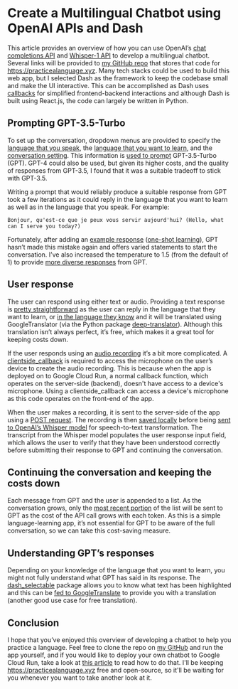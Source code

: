 # Create a Multilingual Chatbot using OpenAI APIs and Dash

This article provides an overview of how you can use OpenAI’s <a href=https://platform.openai.com/docs/guides/gpt/chat-completions-api target="blank">chat completions API</a> and <a href=https://platform.openai.com/docs/guides/speech-to-text/transcriptions target="blank">Whisper-1 API</a> to develop a multilingual chatbot. Several links will be provided to <a href=https://github.com/Currie32/practice-a-language/tree/master target="blank">my GitHub repo</a> that stores that code for <a href=https://practicealanguage.xyz target="blank">https://practicealanguage.xyz</a>. Many tech stacks could be used to build this web app, but I selected Dash as the framework to keep the codebase small and make the UI interactive. This can be accomplished as Dash uses <a href=https://dash.plotly.com/basic-callbacks target="blank">callbacks</a> for simplified frontend-backend interactions and although Dash is built using React.js, the code can largely be written in Python.

## Prompting GPT-3.5-Turbo

To set up the conversation, dropdown menus are provided to specify the <a href=https://github.com/Currie32/practice-a-language/blob/v1.1.1/pages/home.py#L53-L58 target="blank">language that you speak</a>, the <a href=https://github.com/Currie32/practice-a-language/blob/v1.1.1/pages/home.py#L65-L70 target="blank">language that you want to learn</a>, and the <a href=https://github.com/Currie32/practice-a-language/blob/v1.1.1/pages/home.py#L83-L106 target="blank">conversation setting</a>. This information is <a href =https://github.com/Currie32/practice-a-language/blob/v1.1.1/assets/chat_request.py#L123-L127 target="blank">used to prompt</a> GPT-3.5-Turbo (GPT). GPT-4 could also be used, but given its higher costs, and the quality of responses from GPT-3.5, I found that it was a suitable tradeoff to stick with GPT-3.5.

Writing a prompt that would reliably produce a suitable response from GPT took a few iterations as it could reply in the language that you want to learn as well as in the language that you speak. For example:

```
Bonjour, qu'est-ce que je peux vous servir aujourd'hui? (Hello, what can I serve you today?)
```

Fortunately, after adding an <a href=https://github.com/Currie32/practice-a-language/blob/v1.1.1/assets/chat_request.py#L127 target="blank">example response</a> (<a href=https://lilianweng.github.io/posts/2023-03-15-prompt-engineering/#few-shot target="blank">one-shot learning</a>), GPT hasn’t made this mistake again and offers varied statements to start the conversation. I’ve also increased the temperature to 1.5 (from the default of 1) to provide <a href=https://community.openai.com/t/cheat-sheet-mastering-temperature-and-top-p-in-chatgpt-api-a-few-tips-and-tricks-on-controlling-the-creativity-deterministic-output-of-prompt-responses/172683 target="blank">more diverse responses</a> from GPT.

## User response

The user can respond using either text or audio. Providing a text response is <a href=https://github.com/Currie32/practice-a-language/blob/v1.1.1/pages/home.py#L335 target="blank">pretty straightforward</a> as the user can reply in the language that they want to learn, or <a href=https://github.com/Currie32/practice-a-language/blob/v1.1.1/pages/home.py#L370 target="blank">in the language they know</a> and it will be translated using GoogleTranslator (via the Python package <a href=https://deep-translator.readthedocs.io/en/latest/usage.html#google-translate target="blank">deep-translator</a>). Although this translation isn’t always perfect, it’s free, which makes it a great tool for keeping costs down.

If the user responds using an <a href=https://github.com/Currie32/practice-a-language/blob/v1.1.1/pages/home.py#L520-L545 target="blank">audio recording</a> it’s a bit more complicated. A <a href=https://dash.plotly.com/clientside-callbacks target="blank">clientside_callback</a> is required to access the microphone on the user’s device to create the audio recording. This is because when the app is deployed on to Google Cloud Run, a normal callback function, which operates on the server-side (backend), doesn't have access to a device's microphone. Using a clientside_callback can access a device's microphone as this code operates on the front-end of the app.

When the user makes a recording, it is sent to the server-side of the app using a <a href=https://github.com/Currie32/practice-a-language/blob/v1.1.1/pages/home.py#L559-L565 target="blank">POST request</a>. The recording is then <a href=https://github.com/Currie32/practice-a-language/blob/v1.1.1/app.py#L97-L99 target="blank">saved locally</a> before being <a href=https://github.com/Currie32/practice-a-language/blob/v1.1.1/assets/chat_request.py#L40-L42 target="blank">sent to OpenAI’s Whisper model</a> for speech-to-text transformation. The transcript from the Whisper model populates the user response input field, which allows the user to verify that they have been understood correctly before submitting their response to GPT and continuing the conversation.

## Continuing the conversation and keeping the costs down

Each message from GPT and the user is appended to a list. As the conversation grows, only the <a href=https://github.com/Currie32/practice-a-language/blob/v1.1.1/pages/home.py#L383 target="blank">most recent portion</a> of the list will be sent to GPT as the cost of the API call grows with each token. As this is a simple language-learning app, it’s not essential for GPT to be aware of the full conversation, so we can take this cost-saving measure.

## Understanding GPT’s responses

Depending on your knowledge of the language that you want to learn, you might not fully understand what GPT has said in its response. The <a href=https://github.com/BvdLind/dash-selectable target="blank">dash_selectable</a> package allows you to know what text has been highlighted and this can be <a href=https://github.com/Currie32/practice-a-language/blob/v1.1.1/callbacks/translate.py#L31-L36 target="blank">fed to GoogleTranslate</a> to provide you with a translation (another good use case for free translation).

## Conclusion

I hope that you’ve enjoyed this overview of developing a chatbot to help you practice a language. Feel free to clone the repo on <a href=https://github.com/Currie32/practice-a-language/tree/master target="blank">my GitHub</a> and run the app yourself, and if you would like to deploy your own chatbot to Google Cloud Run, take a look at [this article](./deploy-a-dash-app-on-google-cloud-run.md) to read how to do that. I'll be keeping <a href=https://practicealanguage.xyz target="blank">https://practicealanguage.xyz</a> free and open-source, so it'll be waiting for you whenever you want to take another look at it.
